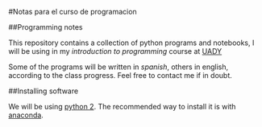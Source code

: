 #Notas para el curso de programacion

##Programming notes

This repository contains a collection of python programs and notebooks, I will be using in my *introduction to programming* course at [UADY](http://www.matematicas.uady.mx/)

Some of the programs will be written in *spanish*, others in english, according to the class progress. Feel free to contact me if in doubt.

##Installing software

We will be using [python 2](https://www.python.org/).
The recommended way to install it is with [anaconda](http://continuum.io/downloads).

